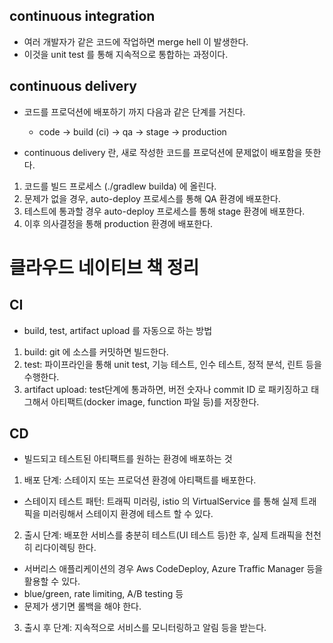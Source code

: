 ## continuous integration
- 여러 개발자가 같은 코드에 작업하면 merge hell 이 발생한다.
- 이것을 unit test 를 통해 지속적으로 통합하는 과정이다.

## continuous delivery
- 코드를 프로덕션에 배포하기 까지 다음과 같은 단계를 거친다.
  - code -> build (ci) -> qa -> stage -> production
 
- continuous delivery 란, 새로 작성한 코드를 프로덕션에 문제없이 배포함을 뜻한다.
1. 코드를 빌드 프로세스 (./gradlew builda) 에 올린다.
2. 문제가 없을 경우, auto-deploy 프로세스를 통해 QA 환경에 배포한다.
3. 테스트에 통과할 경우 auto-deploy 프로세스를 통해 stage 환경에 배포한다.
4. 이후 의사결정을 통해 production 환경에 배포한다.

# 클라우드 네이티브 책 정리
## CI
- build, test, artifact upload 를 자동으로 하는 방법
1. build: git 에 소스를 커밋하면 빌드한다.
2. test: 파이프라인을 통해 unit test, 기능 테스트, 인수 테스트, 정적 분석, 린트 등을 수행한다.
3. artifact upload: test단계에 통과하면, 버전 숫자나 commit ID 로 패키징하고 태그해서 아티팩트(docker image, function 파일 등)를 저장한다.

## CD
- 빌드되고 테스트된 아티팩트를 원하는 환경에 배포하는 것
1. 배포 단계: 스테이지 또는 프로덕션 환경에 아티팩트를 배포한다.
  - 스테이지 테스트 패턴: 트래픽 미러링, istio 의 VirtualService 를 통해 실제 트래픽을 미러링해서 스테이지 환경에 테스트 할 수 있다.
2. 출시 단계: 배포한 서비스를 충분히 테스트(UI 테스트 등)한 후, 실제 트래픽을 천천히 리다이렉팅 한다.
  - 서버리스 애플리케이션의 경우 Aws CodeDeploy, Azure Traffic Manager 등을 활용할 수 있다.
  - blue/green, rate limiting, A/B testing 등
  - 문제가 생기면 롤백을 해야 한다.
3. 출시 후 단계: 지속적으로 서비스를 모니터링하고 알림 등을 받는다.
